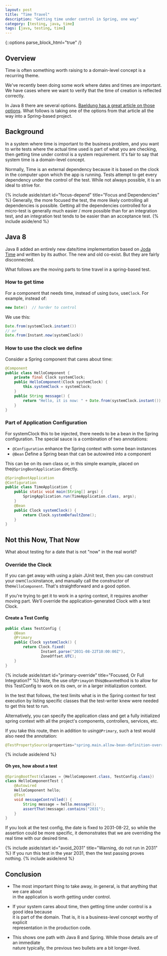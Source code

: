 ```yaml
---
layout: post
title: "Time Travel"
description: "Getting time under control in Spring, one way"
category: [testing, java, time]
tags: [java, testing, time]
---
```


{::options parse_block_html="true" /}
## Overview
Time is often something worth raising to a domain-level concept is a recurring theme.

We've recently been doing some work where dates and times are important. We have cases where we want to verify
that the time of creation is reflected correctly.

In Java 8 there are several options. [Baeldung has a great article on those options](https://www.baeldung.com/java-override-system-time).
What follows is taking one of the options from that article all the way into a Spring-based project.

## Background

In a system where time is important to the business problem, and you want to write tests where the actual
time used is part of what you are checking, then getting time under control is a system requirement. It's
fair to say that system time is a domain-level concept.

Normally, Time is an external dependency because it is based on the clock in the computer
upon which the app is running. Tests attempt to get every dependency under the control of
the test. While not always possible, it is an ideal to strive for.

{% include aside/start id="focus-depend" title="Focus and Dependencies" %}
Generally, the more focused the test, the more likely controlling all dependencies is possible.
Getting all the dependencies controlled for a micro-test is generally much easier / more possible
than for an integration test, and an integration test tends to be easier than an acceptance test.
{% include aside/end %}

## Java 8
Java 8 added an entirely new date/time implementation based on [Joda Time](https://www.joda.org/joda-time/)
and written by its author. The new and old co-exist. But they are fairly disconnected.

What follows are the moving parts to time travel in a spring-based test. 

### How to get time
For a component that needs time, instead of using `Date`, use`Clock`.
For example, instead of:
```java
new Date()  // harder to control
```
We use this:
```java
Date.from(systemClock.instant())
// or
Date.from(Instant.now(systemClock))
```

### How to use the clock we define
Consider a Spring component that cares about time:
```java
@Component
public class HelloComponent {
    private final Clock systemClock;
    public HelloComponent(Clock systemClock) {
        this.systemClock = systemClock;
    }
    public String message() {
        return "Hello, it is now: " + Date.from(systemClock.instant());
    }
}
```

### Part of Application Configuration
For systemClock this to be injected, there needs to be a bean in the Spring configuration. The special sauce is a
combination of two annotations:
* `@Configuration` enhance the Spring context with some bean instances
* `@Bean` Define a Spring bean that can be autowired into a component

This can be on its own class or, in this simple example, placed on the`@SpringBootApplication` directly.
```java
@SpringBootApplication
@Configuration
public class TimeApplication {
	public static void main(String[] args) {
		SpringApplication.run(TimeApplication.class, args);
	}
	@Bean
	public Clock systemClock() {
		return Clock.systemDefaultZone();
	}
}
```

## Not this Now, That Now
What about testing for a date that is not "now" in the real world?

### Override the Clock
If you can get away with using a plain JUnit test, then you can construct
your own`Clock`instance, and manually call the constructor of the`HelloComponent`.
That's straightforward and a good option.

If you're trying to get it to work in a spring context, it requires another
moving part. We'll override the application-generated Clock with a test Clock.

#### Create a Test Config
```java
public class TestConfig {
    @Bean
    @Primary
    public Clock systemClock() {
        return Clock.fixed(
                Instant.parse("2031-08-22T10:00:00Z"),
                ZoneOffset.UTC);
    }
}
```

{% include aside/start id="primary-override" title="Focused, Or Full Integration?" %}
Note, the use of`@Primay`on this`@Bean`method is to allow for this TestConfig to work on its own, or in a larger
initialization context. 

In the test that follows, the test limits what is in the Spring context for test execution by listing specific classes
that the test-writer knew were needed to get this test to run.

Alternatively, you can specify the application class and get a fully initialized spring context with all the 
project's components, controllers, services, etc. 

If you take this route, then in addition to using`@Primary`, such a test would also need the annotation:
```java
@TestPropertySource(properties="spring.main.allow-bean-definition-overriding=true")
```
{% include aside/end %}

#### Oh yes, how about a test
```java
@SpringBootTest(classes = {HelloComponent.class, TestConfig.class})
class HelloComponentTest {
    @Autowired
    HelloComponent hello;
    @Test
    void messageControlled() {
        String message = hello.message();
        assertThat(message).contains("2031");
    }
}
```
If you look at the test config, the date is fixed to 2031-08-22, so while the assertion could be more specific, 
it demonstrates that we are overriding the real time with our desired time. 

{% include aside/start id="avoid_2031" title="Warning, do not run in 2031" %}
If you run this test in the year 2031, then the test passing proves nothing.
{% include aside/end %}

## Conclusion

* The most important thing to take away, in general, is that anything that we care about  
  in the application is worth getting under control.

* If your system cares about time, then getting time under control is a good idea because  
  it is part of the domain. That is, it is a business-level concept worthy of explicit  
  representation in the production code.

* This shows one path with Java 8 and Spring. While those details are of an immediate  
  nature typically, the previous two bullets are a bit longer-lived.
